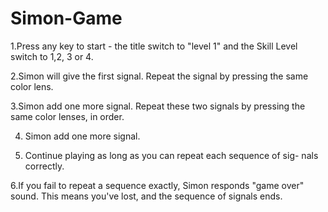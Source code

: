 # Simon-Game

1.Press any key to start - the title switch to "level 1" and the Skill Level switch to 1,2, 3 or 4.

2.Simon will give the first signal. Repeat the signal by pressing the same color lens.

3.Simon add one more signal. Repeat these two signals by pressing the same color lenses, in order.

4. Simon add one more signal.

5. Continue playing as long as you can repeat each sequence of sig- nals correctly. 

6.If you fail to repeat a sequence exactly, Simon responds "game over" sound. This means you've lost, and the sequence of signals ends.
